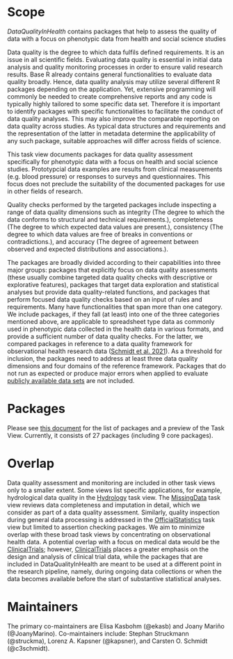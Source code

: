 # Scope

*DataQualityInHealth* contains packages that help to assess the quality of data with a focus on phenotypic data from health and social science studies 

Data quality is the degree to which data fulfils defined requirements. It is an issue in all scientific fields. Evaluating data quality is essential in initial data analysis and quality monitoring processes in order to ensure valid research results. Base R already contains general functionalities to evaluate data quality broadly. Hence, data quality analysis may utilize several different R packages depending on the application. Yet, extensive programming will commonly be needed to create comprehensive reports and any code is typically highly tailored to some specific data set. Therefore it is important to identify packages with specific functionalities to facilitate the conduct of data quality analyses. This may also improve the comparable reporting on data quality across studies. As typical data structures and requirements and the representation of the latter in metadata determine the applicability of any such package, suitable approaches will differ across fields of science.  

This task view documents packages for data quality assessment specifically for phenotypic data with a focus on health and social science studies. Prototypcial data examples are results from clinical measurements (e.g. blood pressure) or responses to surveys and questionnaires. This focus does not preclude the suitability of the documented packages for use in other fields of research.

Quality checks performed by the targeted packages include inspecting a range of data quality dimensions such as integrity (The degree to which the data conforms to structural and technical requirements.), completeness (The degree to which expected data values are present.), consistency (The degree to which data values are free of breaks in conventions or contradictions.), and accuracy (The degree of agreement between observed and expected distributions and associations.). 

The packages are broadly divided according to their capabilities into three major groups: packages that explicitly focus on data quality assessments (these usually 
combine targeted data quality checks with descriptive or explorative features), packages that target data exploration and statistical analyses but provide data quality-related functions, and packages that perform focused data quality checks based on an input of rules and requirements. Many have functionalities that span more than one category. We include packages, if they fall (at least) into one of the three categories mentioned above, are applicable to spreadsheet type data as commonly used in phenotypic data collected in the health data in various formats, and provide a sufficient number of data quality checks. For the latter, we compared packages in reference to a data quality framework for observational health research data 
([Schmidt et al. 2021](https://doi.org/10.1186/s12874-021-01252-7)). As a threshold for inclusion, the packages need to address at least three data quality dimensions and four domains of the reference framework. Packages that do not run as expected or produce major errors when applied to evaluate 
[publicly available data sets](https://dataquality.ship-med.uni-greifswald.de/ExampleDataDescription.html) are not included.

# Packages 

Please see [this document](DataQualityInHealth.md) for the list of packages and a preview of the Task View. 
Currently, it consists of 27 packages (including 9 core packages).  
  
# Overlap 

Data quality assessment and monitoring are included in other task views only to a smaller extent. Some views list specific applications, for example, hydrological data quality in the [Hydrology](https://CRAN.R-project.org/view=Hydrology) task view. The [MissingData](https://CRAN.R-project.org/view=MissingData) task view reviews data completeness and imputation in detail, which we consider as part of a data quality assessment. Similarly, quality inspection during general data processing is addressed in the [OfficialStatistics](https://CRAN.R-project.org/view=OfficialStatistics) task view but limited to assertion checking packages. We aim to minimize overlap with these broad task views by concentrating on observational health data. A potential overlap with a focus on medical data would be the [ClinicalTrials](https://CRAN.R-project.org/view=ClinicalTrials); however, [ClinicalTrials](https://CRAN.R-project.org/view=ClinicalTrials) places a greater emphasis on the design and analysis of clinical trial data, while the packages that are included in DataQualityInHealth are meant to be used at a different point in the research pipeline, namely, during ongoing data collections or when the data becomes available before the start of substantive statistical analyses. 
  
# Maintainers 

The primary co-maintainers are Elisa Kasbohm (@ekasb) and Joany Mariño (@JoanyMarino). Co-maintainers include: Stephan Struckmann (@struckma), Lorenz A. Kapsner (@kapsner), and Carsten O. Schmidt (@c3schmidt).
